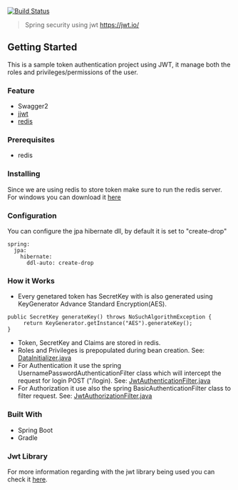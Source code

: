[![Build Status](https://travis-ci.org/bbarbs/spring-boot-jwt.svg?branch=master)](https://travis-ci.org/bbarbs/spring-boot-jwt)

> Spring security using jwt https://jwt.io/

## Getting Started
This is a sample token authentication project using JWT, it manage both the roles and privileges/permissions of the user.

### Feature
* Swagger2
* [jjwt](https://github.com/jwtk/jjwt)
* [redis](https://redis.io/)

### Prerequisites
* redis

### Installing
Since we are using redis to store token make sure to run the redis server.
For windows you can download it [here](https://github.com/dmajkic/redis/downloads)

### Configuration
You can configure the jpa hibernate dll, by default it is set to "create-drop"
```
spring:
  jpa:
    hibernate:
      ddl-auto: create-drop
```

### How it Works
* Every genetared token has SecretKey with is also generated using KeyGenerator Advance Standard Encryption(AES).
```
public SecretKey generateKey() throws NoSuchAlgorithmException {
     return KeyGenerator.getInstance("AES").generateKey();
}
```
* Token, SecretKey and Claims are stored in redis.
* Roles and Privileges is prepopulated during bean creation. See: [DataInitializer.java](https://github.com/bbarbs/spring-boot-jwt/blob/master/src/main/java/com/auth/setup/DataInitializer.java)
* For Authentication it use the spring UsernamePasswordAuthenticationFilter class which will intercept the request for login POST ("/login). See: [JwtAuthenticationFilter.java](https://github.com/bbarbs/spring-boot-jwt/blob/master/src/main/java/com/auth/core/security/JwtAuthenticationFilter.java)
* For Authorization it use also the spring BasicAuthenticationFilter class to filter request. See: [JwtAuthorizationFilter.java](https://github.com/bbarbs/spring-boot-jwt/blob/master/src/main/java/com/auth/core/security/JwtAuthorizationFilter.java)

### Built With
* Spring Boot
* Gradle

### Jwt Library
For more information regarding with the jwt library being used you can check it [here](https://github.com/jwtk/jjwt).

